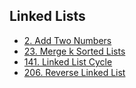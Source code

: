 ## Linked Lists
- [2. Add Two Numbers](./Leetcode.playground/Sources/Linked%20Lists/2.%20Add%20Two%20Numbers.swift)
- [23. Merge k Sorted Lists](./Leetcode.playground/Sources/Linked%20Lists/23.%20Merge%20k%20Sorted%20Lists.swift)
- [141. Linked List Cycle](./Leetcode.playground/Sources/Linked%20Lists/141.%20Linked%20List%20Cycle.swift)
- [206. Reverse Linked List](./Leetcode.playground/Sources/Linked%20Lists/206.%20Reverse%20Linked%20List.swift)
